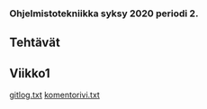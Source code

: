 ### Ohjelmistotekniikka syksy 2020 periodi 2.

## Tehtävät

## Viikko1
[gitlog.txt](https://github.com/eherra/ot-harjoitustyo/blob/main/viikko1/gitlog.txt)
[komentorivi.txt](https://github.com/eherra/ot-harjoitustyo/blob/main/viikko1/komentorivi.txt)